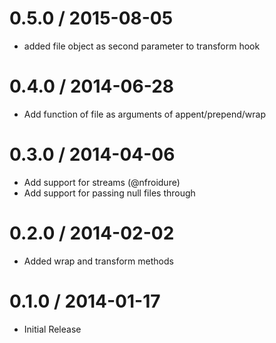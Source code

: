 
0.5.0 / 2015-08-05
==================

  * added file object as second parameter to transform hook

0.4.0 / 2014-06-28
==================

 * Add function of file as arguments of appent/prepend/wrap

0.3.0 / 2014-04-06
==================

 * Add support for streams (@nfroidure)
 * Add support for passing null files through

0.2.0 / 2014-02-02
==================

 * Added wrap and transform methods

0.1.0 / 2014-01-17
==================

 * Initial Release
